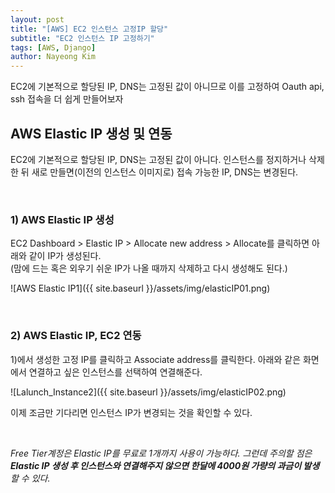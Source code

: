 ```yaml
---
layout: post
title: "[AWS] EC2 인스턴스 고정IP 할당"
subtitle: "EC2 인스턴스 IP 고정하기"
tags: [AWS, Django]
author: Nayeong Kim
---
```

<div id='preview' class='display-none'>
EC2에 기본적으로 할당된 IP, DNS는 고정된 값이 아니므로 이를 고정하여 Oauth api, ssh 접속을 더 쉽게 만들어보자
</div>

## AWS Elastic IP 생성 및 연동
EC2에 기본적으로 할당된 IP, DNS는 고정된 값이 아니다. 인스턴스를 정지하거나 삭제한 뒤 새로 만들면(이전의 인스턴스 이미지로) 접속 가능한 IP, DNS는 변경된다.

<br>

### 1) AWS Elastic IP 생성
EC2 Dashboard > Elastic IP > Allocate new address > Allocate를 클릭하면 아래와 같이 IP가 생성된다. 
<br>
(맘에 드는 혹은 외우기 쉬운 IP가 나올 때까지 삭제하고 다시 생성해도 된다.)

![AWS Elastic IP1]({{ site.baseurl }}/assets/img/elasticIP01.png)

<br>

### 2) AWS Elastic IP, EC2 연동
1)에서 생성한 고정 IP를 클릭하고 Associate address를 클릭한다. 아래와 같은 화면에서 연결하고 싶은 인스턴스를 선택하여 연결해준다.

![Lalunch_Instance2]({{ site.baseurl }}/assets/img/elasticIP02.png)

이제 조금만 기다리면 인스턴스 IP가 변경되는 것을 확인할 수 있다.

<br>

*Free Tier계정은 Elastic IP를 무료로 1개까지 사용이 가능하다. 그런데 주의할 점은 **Elastic IP 생성 후 인스턴스와 연결해주지 않으면 한달에 4000원 가량의 과금이 발생**할 수 있다.*

<br>

